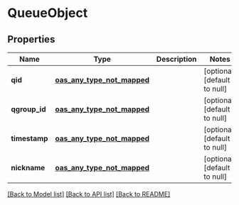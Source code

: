 # QueueObject
## Properties

| Name | Type | Description | Notes |
|------------ | ------------- | ------------- | -------------|
| **qid** | [**oas_any_type_not_mapped**](.md) |  | [optional] [default to null] |
| **qgroup\_id** | [**oas_any_type_not_mapped**](.md) |  | [optional] [default to null] |
| **timestamp** | [**oas_any_type_not_mapped**](.md) |  | [optional] [default to null] |
| **nickname** | [**oas_any_type_not_mapped**](.md) |  | [optional] [default to null] |

[[Back to Model list]](../README.md#documentation-for-models) [[Back to API list]](../README.md#documentation-for-api-endpoints) [[Back to README]](../README.md)

